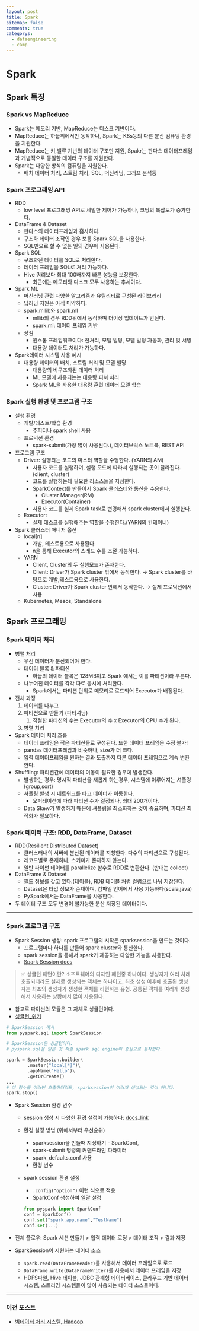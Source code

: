 ```yaml
---
layout: post
title: Spark
sitemap: false
comments: true
categorys:
  - dataengineering
  - camp
---
```


# Spark

## Spark 특징

### Spark vs MapReduce

- Spark는 메모리 기반, MapReduce는 디스크 기반이다.
- MapReduce는 하둡위에서만 동작하나, Spark는 K8s등의 다른 분산 컴퓨팅 환경을 지원한다.
- MapReduce는 키,밸류 기반의 데이터 구조만 지원, Spakr는 판다스 데이터프레임과 개념적으로 동일한 데이터 구조를 지원한다.
- Spark는 다양한 방식의 컴퓨팅을 지원한다.
    - 배치 데이터 처리, 스트림 처리, SQL, 머신러닝, 그래프 분석등

### Spark 프로그래밍 API

- RDD
    - low level 프로그래밍 API로 세밀한 제어가 가능하나, 코딩의 복잡도가 증가한다.
- DataFrame & Dataset
    - 판다스의 데이터프레임과 흡사하다.
    - 구조화 데이터 조작인 경우 보통 Spark SQL을 사용한다.
    - SQL만으로 할 수 없는 일의 경우에 사용된다.
- Spark SQL
    - 구조화된 데이터를 SQL로 처리한다.
    - 데이터 프레임을 SQL로 처리 가능하다.
    - Hive 쿼리보다 최대 100배까지 빠른 성능을 보장한다.
        - 최근에는 메모리와 디스크 모두 사용하는 추세이다.
- Spark ML
    - 머신러닝 관련 다양한 알고리즘과 유틸리티로 구성된 라이브러리
    - 딥러닝 지원은 아직 미약하다.
    - spark.mllib와 spark.ml
        - mllib의 경우 RDD위에서 동작하며 더이상 업데이트가 안된다.
        - spark.ml: 데이터 프레임 기반
    - 장점
        - 원스톱 프레임워크이다: 전처리, 모델 빌딩, 모델 빌딩 자동화, 관리 및 서빙
        - 대용량 데이터도 처리가 가능하다.
- Spark데이터 시스템 사용 예시
    - 대용량 데이터의 배치, 스트림 처리 및 모델 빌딩
        - 대용량의 비구조화된 데이터 처리
        - ML 모델에 사용되는는 대용량 피쳐 처리
        - Spark ML을 사용한 대용량 훈련 데이터 모델 학습

### Spark 실행 환경 및 프로그램 구조

- 실행 환경
    - 개발/테스트/학습 환경
        - 주피터나 spark shell 사용
    - 프로덕션 환경
        - spark-submit(가장 많이 사용된다.), 데이터브릭스 노트북, REST API
- 프로그램 구조
    - Driver: 실행되는 코드의 마스터 역할을 수행한다. (YARN의 AM)
        - 사용자 코드를 실행하며, 실행 모드에 따라서 실행되는 곳이 달라진다.(client, cluster)
        - 코드를 실행하는데 필요한 리소스들을 지정한다.
        - SparkContext를 만들어서 Spark 클러스터와 통신을 수용한다.
            - Cluster Manager(RM)
            - Executor(Container)
        - 사용자 코드를 실제 Spark task로 변경해서 spark cluster에서 실행한다.
    - Executor:
        - 실제 태스크를 실행해주는 역할을 수행한다.(YARN의 컨테이너)
- Spark 클러스터 매니저 옵션
    - local[n]
        - 개발, 테스트용으로 사용된다.
        - n을 통해 Executor의 스레드 수를 조절 가능하다.
    - YARN
        - Client, Cluster의 두 실행모드가 존재한다.
        - Client: Driver가 Spark cluster 밖에서 동작한다. → Spark cluster를 바탕으로 개발,테스트용으로 사용한다.
        - Cluster: Driver가 Spark cluster 안에서 동작한다. → 실제 프로덕션에서 사용
    - Kubernetes, Mesos, Standalone


## Spark 프로그래밍

### Spark 데이터 처리

- 병렬 처리
    - 우선 데이터가 분산되어야 한다.
    - 데이터 블록 & 파티션
        - 하둡의 데이터 블록은 128MB이고 Spark 에서는 이를 파티션이라 부른다.
    - 나누어진 데이터를 각각 따로 동시에 처리한다.
        - Spark에서는 파티션 단위로 메모리로 로드되어 Executor가 배정된다.
- 전체 과정
    1. 데이터를 나누고
    2. 파티션으로 만들기 (파티셔닝)
        1. 적절한 파티션의 수는 Executor의 수 x Executor의 CPU 수가 된다.
    3. 병렬 처리
- Spark 데이터 처리 흐름
    - 데이터 프레임은 작은 파티션들로 구성된다. 또한 데이터 프레임은 수정 불가!
    - pandas 데이터프레임과 비슷하나, size가 더 크다.
    - 입력 데이터프레임을 원하는 결과 도출까지 다른 데이터 프레임으로 계속 변환한다.
- Shuffling: 파티션간에 데이터의 이동이 필요한 경우에 발생한다.
    - 발생하는 경우: 명시적 파티션을 새롭게 하는경우, 시스템에 이루어지는 셔플링(group,sort)
    - 셔플링 발생 시 네트워크를 타고 데이터가 이동한다.
        - 오퍼레이션에 따라 파티션 수가 결정되나, 최대 200개이다.
    - Data Skew가 발생하기 때문에 셔플링을 최소화하는 것이 중요하며, 파티션 최적화가 필요하다.

### Spark 데이터 구조: RDD, DataFrame, Dataset

- RDD(Resilient Distributed Dataset)
    - 클러스터내의 서버에 분산된 데이터를 지칭한다. 다수의 파티션으로 구성된다.
    - 레코드별로 존재하나, 스키마가 존재하지 않는다.
    - 일반 파이썬 데이터를 parallelize 함수로 RDD로 변환한다. (반대는 collect)
- DataFrame & Dataset
    - 필드 정보를 갖고 있다.(테이블), RDB 테이블 처럼 컬럼으로 나눠 저장된다.
    - Dataset은 타입 정보가 존재하며, 컴파일 언어에서 사용 가능하다(scala,java)
    - PySpark에서는 DataFrame을 사용한다.
- 두 데이터 구조 모두 변경이 불가능한 분산 저장된 데이터이다.

---

### Spark 프로그램 구조

- Spark Session 생성: spark 프로그램의 시작은 sparksession을 만드는 것이다.
    - 프로그램마다 하나를 만들어 spark cluster와 통신한다.
    - spark session을 통해서 spark가 제공하는 다양한 기능을 사용한다.
    - [Spark Session docs](https://spark.apache.org/docs/3.1.1/api/python/reference/api/pyspark.sql.SparkSession.html)

> ✅ 싱글턴 패턴이란?
소프트웨어의 디자인 패턴중 하나이다. 생성자가 여러 차례 호출되더라도 실제로 생성되는 객체는 하나이고, 최초 생성 이후에 호출된 생성자는 최초의 생성자가 생성한 객체를 리턴하는 유형. 공통된 객체를 여러개 생성해서 사용하는 상황에서 많이 사용된다.
- 참고로 파이썬의 모듈은 그 자체로 싱글턴이다.
- [싱글턴_위키](https://ko.wikipedia.org/wiki/%EC%8B%B1%EA%B8%80%ED%84%B4_%ED%8C%A8%ED%84%B4)
> 

```python
# SparkSession 예시
from pyspark.sql import SparkSession

# SparkSession은 싱글턴이다.
# pyspark.sql을 받은 것 처럼 spark sql engine이 중심으로 동작한다.

spark = SparkSession.builder\
		.master("local[*]")\
		.appName('Hello')\
		.getOrCreate()
...
# 이 함수를 여러번 호출하더라도, sparksession이 여러개 생성되는 것이 아니다.
spark.stop()

```

- Spark Session 환경 변수
    - session 생성 시 다양한 환경 설정이 가능하다: [docs_link](https://spark.apache.org/docs/latest/configuration.html#application-properties)
    - 환경 설정 방법 (위에서부터 우선순위)
        - sparksession을 만들때 지정하기 - SparkConf,
        - spark-submit 명령의 커맨드라인 파라미터
        - spark_defaults.conf 사용
        - 환경 변수
    - spark session 환경 설정
        - `.config("option")` 이런 식으로 적용
        - SparkConf 생성하여 일괄 설정
        
        ```python
        from pyspark import SparkConf
        conf = SparkConf()
        conf.set("spark.app.name","TestName")
        conf.set(...)
        ```
        
- 전체 플로우: Spark 세션 만들기 > 입력 데이터 로딩 > 데이터 조작 > 결과 저장
- SparkSession이 지원하는 데이터 소스
    - `spark.read(DataFrameReader)`를 사용해서 데이터 프레임으로 로드
    - `DataFrame.write(DataFrameWriter)`를 사용해서 데이터 프레임을 저장
    - HDFS파일, Hive 테이블, JDBC 관계형 데이터베이스, 클라우드 기반 데이터 시스템, 스트리밍 시스템들이 많이 사용되는 데이터 소스들이다.

---
### 이전 포스트
- [빅데이터 처리 시스템, Hadoop](https://poriz.github.io/dataengineering/camp/2024-01-17-dataengineering-camp-Spark_1/)



